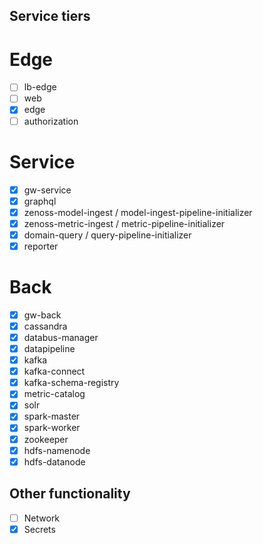 ## Service tiers

# Edge
- [ ] lb-edge
- [ ] web 
- [x] edge
- [ ] authorization

# Service
- [x] gw-service
- [x] graphql
- [x] zenoss-model-ingest / model-ingest-pipeline-initializer
- [x] zenoss-metric-ingest / metric-pipeline-initializer
- [x] domain-query / query-pipeline-initializer
- [x] reporter

# Back
- [x] gw-back
- [x] cassandra
- [x] databus-manager
- [x] datapipeline
- [x] kafka
- [x] kafka-connect
- [x] kafka-schema-registry
- [x] metric-catalog
- [x] solr
- [x] spark-master
- [x] spark-worker
- [x] zookeeper
- [x] hdfs-namenode
- [x] hdfs-datanode

## Other functionality
- [ ] Network 
- [x] Secrets
